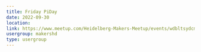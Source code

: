 ```yaml
---
title: Friday PiDay
date: 2022-09-30
location: 
link: https://www.meetup.com/Heidelberg-Makers-Meetup/events/wdbltsydcmbnc/
usergroup: makershd
type: usergroup
---
```

